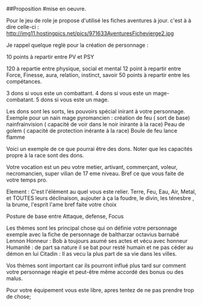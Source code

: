 ##Proposition
#mise en oeuvre.

Pour le jeu de role je propose d'utilisé les fiches aventures à jour. c'est à à dire celle-ci :
http://img11.hostingpics.net/pics/971633AventuresFichevierge2.jpg

Je rappel quelque reglè pour la création de personnage :

10 points à repartir entre PV et PSY 

120 à repartie entre physique, social et mental
12 point à repartir entre Force, Finesse, aura, relation, instinct, savoir
50 points à repartir entre les compétances.

3 dons si vous este un combattant.
4 dons si vous este un mage-combatant.
5 dons si vous este un mage.

Les dons sont les sorts, les pouvoirs spécial inirant à votre personnage.
Exemple pour un nain mage pyromancien : 
création de feu ( sort de base)
nainfrainvision ( capacité de voir dans le noir inirante à la race)
Peau de golem ( capacité de protection inérante à la race)
Boule de feu
lance flamme

Voici un exemple de ce que pourrai être des dons. Noter que les capacités propre à la race sont des dons.

Votre vocation est un peu votre metier, artivant, commerçant, voleur, necromancien, super vilian de 17 eme niveau. 
Bref ce que vous faite de votre temps pro.

Element : C'est l'élément au quel vous este relier. Terre, Feu, Eau, Air, Metal, et TOUTES leurs déclinaison, aujouter à ça la foudre, le divin, les ténesbre , la brume, l'esprit l'ame bref faite votre choix

Posture de base entre Attaque, defense, Focus

Les thèmes sont les principal chose qui on définie votre personnage exemple avec la fiche de personnage de baltharzar octavius barnabé Lennon 
Honneur : Bob à toujours asumé ses actes et vécu avec honneur
Humanité : de part sa nature il se bat pour resté humain et ne pas céder au démon en lui
Citadin : Il as vecu la plus part de sa vie dans les villes.

Vos thèmes sont important car ils pourront influé plus tard sur comment votre personnage réagie et peut-être même accordé des bonus ou des malus.

Pour votre équipement vous este libre, apres tentez de ne pas prendre trop de chose;



